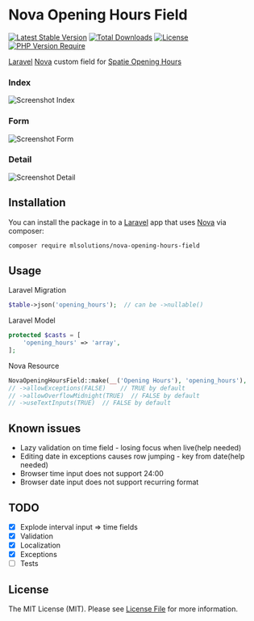 # Nova Opening Hours Field

[![Latest Stable Version](https://poser.pugx.org/ml-solutions-ltda/nova-opening-hours-field/v)](https://packagist.org/packages/ml-solutions-ltda/nova-opening-hours-field)
[![Total Downloads](https://poser.pugx.org/ml-solutions-ltda/nova-opening-hours-field/downloads)](https://packagist.org/packages/ml-solutions-ltda/nova-opening-hours-field)
[![License](https://poser.pugx.org/ml-solutions-ltda/nova-opening-hours-field/license)](https://packagist.org/packages/ml-solutions-ltda/nova-opening-hours-field)
[![PHP Version Require](https://poser.pugx.org/ml-solutions-ltda/nova-opening-hours-field/require/php)](https://packagist.org/packages/ml-solutions-ltda/nova-opening-hours-field)

[Laravel](https://laravel.com) [Nova](https://nova.laravel.com) custom field for [Spatie Opening Hours](https://github.com/spatie/opening-hours)

### Index

![Screenshot Index](screenshot-index.png)

### Form

![Screenshot Form](screenshot-form.png)

### Detail

![Screenshot Detail](screenshot-detail.png)

## Installation

You can install the package in to a [Laravel](https://laravel.com) app that uses [Nova](https://nova.laravel.com) via composer:

```bash
composer require mlsolutions/nova-opening-hours-field
```

## Usage

Laravel Migration

```php
$table->json('opening_hours');  // can be ->nullable()
```

Laravel Model

```php
protected $casts = [
    'opening_hours' => 'array',
];
```

Nova Resource

```php
NovaOpeningHoursField::make(__('Opening Hours'), 'opening_hours'),
// ->allowExceptions(FALSE)    // TRUE by default
// ->allowOverflowMidnight(TRUE)  // FALSE by default
// ->useTextInputs(TRUE)  // FALSE by default
```

## Known issues

- Lazy validation on time field - losing focus when live(help needed)
- Editing date in exceptions causes row jumping - key from date(help needed)
- Browser time input does not support 24:00
- Browser date input does not support recurring format

## TODO

- [x] Explode interval input => time fields
- [x] Validation
- [x] Localization
- [x] Exceptions
- [ ] Tests

## License

The MIT License (MIT). Please see [License File](LICENSE.md) for more information.
